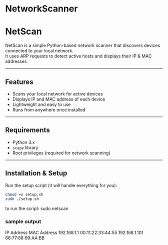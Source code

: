 # NetworkScanner
# NetScan

NetScan is a simple Python-based network scanner that discovers devices connected to your local network.  
It uses ARP requests to detect active hosts and displays their IP & MAC addresses.

---

## Features
- Scans your local network for active devices
- Displays IP and MAC address of each device
- Lightweight and easy to use
- Runs from anywhere once installed

---

## Requirements
- Python 3.x
- `scapy` library
- Root privileges (required for network scanning)

---

## Installation & Setup
Run the setup script (it will handle everything for you):

```bash
chmod +x setup.sh
sudo ./setup.sh
```

to run the script:
   sudo netscan

### sample output
IP Address       MAC Address
192.168.1.1      00:11:22:33:44:55
192.168.1.101    66:77:88:99:AA:BB


